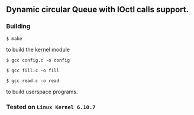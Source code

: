 ## Dynamic circular Queue with IOctl calls support.

### Building
`$ make`

to build the kernel module

`$ gcc config.c -o config`

`$ gcc fill.c -o fill`

`$ gcc read.c -o read`

to build userspace programs.

### Tested on `Linux Kernel 6.10.7`


